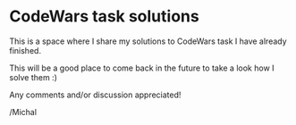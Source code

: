 # CodeWars task solutions

This is a space where I share my solutions to CodeWars task I have already finished.

This will be a good place to come back in the future to take a look how I solve them :)

Any comments and/or discussion appreciated!

/Michal
